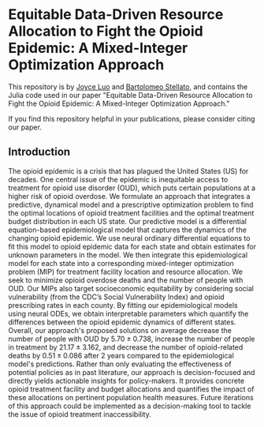 # Equitable Data-Driven Resource Allocation to Fight the Opioid Epidemic: A Mixed-Integer Optimization Approach
This repository is by [Joyce Luo](https://joyceluo.netlify.app/) and [Bartolomeo Stellato](https://stellato.io/), and contains the Julia code used in our paper "Equitable Data-Driven Resource Allocation to Fight the Opioid Epidemic: A Mixed-Integer Optimization Approach."

If you find this repository helpful in your publications, please consider citing our paper. 

## Introduction 
The opioid epidemic is a crisis that has plagued the United States (US) for decades. One central issue of the epidemic is inequitable 
access to treatment for opioid use disorder (OUD), which puts certain populations at a higher risk of opioid overdose. 
We formulate an approach that integrates a predictive, dynamical model and a prescriptive optimization problem to find 
the optimal locations of opioid treatment facilities and the optimal treatment budget distribution in each US state. 
Our predictive model is a differential equation-based epidemiological model that captures the dynamics of the changing opioid epidemic. 
We use neural ordinary differential equations to fit this model to opioid epidemic data for each state and obtain estimates 
for unknown parameters in the model. We then integrate this epidemiological model for each state into a corresponding mixed-integer optimization problem (MIP)
for treatment facility location and resource allocation. We seek to minimize opioid overdose deaths and the number of people with OUD. 
Our MIPs also target socioeconomic equitability by considering social vulnerability (from the CDC’s Social Vulnerability Index) and opioid prescribing rates 
in each county. By fitting our epidemiological models using neural ODEs, we obtain interpretable parameters which quantify the differences between the opioid epidemic dynamics of different states.
Overall, our approach's proposed solutions on average decrease the number of people with OUD by $5.70\pm0.738%$, increase the number of people in treatment by $21.17\pm3.162%$, and decrease the 
number of opioid-related deaths by $0.51\pm0.086%$ after 2 years compared to the epidemiological model's predictions. Rather than only evaluating the 
effectiveness of potential policies as in past literature, our approach is decision-focused and directly yields actionable insights for policy-makers. 
It provides concrete opioid treatment facility and budget allocations and quantifies the impact of these allocations on pertinent population health measures. 
Future iterations of this approach could be implemented as a decision-making tool to tackle the issue of opioid treatment inaccessibility.
